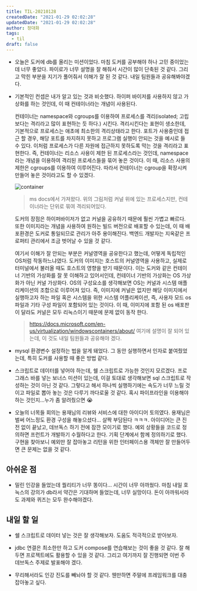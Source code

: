 ```yaml
---
title: TIL-20210128
createdDate: "2021-01-29 02:02:28"
updatedDate: "2021-01-29 02:02:28"
author: 정대화
tags:
  - til
draft: false
---
```


- 오늘은 도커에 db를 올리는 미션이었다. 마침 도커를 공부해야 하나 고민 중이었는데 너무 좋았다. 파이로가 너무 설명을 잘 해줘서 시간이 많이 단축된 것 같다. 그리고 막힌 부분을 지기가 풀어줘서 이해가 잘 된 것 같다. 내일 팀원들과 공유해봐야겠다.

- 기본적인 컨셉은 내가 알고 있는 것과 비슷했다. 하이퍼 바이저를 사용하지 않고 가상화를 하는 것인데, 이 때 컨테이너라는 개념이 사용된다.

  컨테이너는 namespace와 cgroups를 이용하여 프로세스를 격리(isolated; 고립보다는 격리라고 많이 표현하는 듯 하다.) 시킨다. 격리시킨다는 표현이 생소한데, 기본적으로 프로세스는 애초에 최소한의 격리상태라고 한다. 포트가 사용중인데 접근 할 경우, 해당 포트를 차지하지 못하고 프로그램 실행이 안되는 것을 예시로 들 수 있다. 이처럼 프로세스가 다른 자원에 접근하지 못하도록 막는 것을 격리라고 표현한다. 즉, 컨테이너는 리소스 사용이 제한 된 프로세스라는 것인데, namespace라는 개념을 이용하여 격리된 프로세스들을 묶어 놓은 것이다. 이 때, 리소스 사용의 제한은 cgroups를 이용하여 이루어진다. 따라서 컨테이너는 cgroup을 확장시켜 만들어 놓은 것이라고도 할 수 있겠다.

  ![container](https://docs.microsoft.com/en-us/virtualization/windowscontainers/about/media/container-diagram.svg)

  > ms docs에서 가져왔다. 위의 그림처럼 커널 위에 있는 프로세스지만, 컨테이너라는 단위로 묶여 격리되어있다.

  도커의 장점은 하이퍼바이저가 없고 커널을 공유하기 때문에 훨씬 가볍고 빠르다. 또한 이미지라는 개념을 사용하여 원하는 빌드 버전으로 배포할 수 있는데, 이 때 배포환경은 도커로 통일되므로 관리가 아주 용이해진다. 백엔드 개발자는 지옥같은 프로퍼티 관리에서 조금 벗어날 수 있을 것 같다.

  여기서 이해가 잘 안되는 부분은 커널영역을 공유한다고 했는데, 어떻게 독립적인 OS처럼 작동하느냐였다. 도커의 이미지는 호스트의 커널영역을 사용하고, 실제로 터미널에서 불러올 때도 호스트의 영향을 받기 때문이다. 이는 도커와 같은 컨테이너 기반의 가상화를 잘 못 이해하고 있어서인데, 컨테이너 기반의 가상화는 OS 가상화가 아닌 커널 가상화다. OS의 구성요소를 생각해보면 OS는 커널과 시스템 애플리케이션의 조합으로 이루어져 있다. 즉, 이미지에 커널은 없지만 해당 이미지에서 실행하고자 하는 파일 혹은 시스템을 위한 시스템 어플리케이션, 즉, 사용자 모드 os 파일과 기타 구성 파일이 포함되어 있는 것이다. 이 때, 이미지에 포함 된 os 배포판이 달라도 커널은 모두 리눅스이기 때문에 문제 없이 동작 한다.

  > <https://docs.microsoft.com/en-us/virtualization/windowscontainers/about/> 여기에 설명이 잘 되어 있는데, 이 것도 내일 팀원들과 공유해야 겠다.

- mysql 환경변수 설정하는 법을 알게 돼었다. 그 동안 실행하면서 인자로 붙여줬었는데, 특히 도커를 사용할 때 좋은 방법 같다.

- 스크립트로 데이터를 넣어야 하는데, 쉘 스크립트로 가능한 것인지 모르겠다. 프로그래스 바를 넣는 보너스 미션이 있는데, 이걸 토대로 생각해보면 sql 스크립트로 작성하는 것이 아닌 것 같다. 그렇다고 해서 하나씩 실행하기에는 속도가 너무 느릴 것이고 파일로 뽑아 놓는 것은 다루기 까다로울 것 같다. 혹시 파이프라인을 이용해야 하는 것인지...누가 좀 알려줬으면 😭

- 오늘의 너목들 회의는 용재님의 리뷰와 서비스에 대한 아이디어 토의였다. 용재님은 벌써 어느정도 환경 구성을 해놓으셨다... 살짝 부담된다 ㅋㅋㅋ. 아이디어는 큰 진전 없이 끝났고, 데브독스 하기 전에 잠깐 모이기로 했다. 예외 상황들을 코드로 정의하면 프런트가 개발하기 수월하다고 한다. 기획 단계에서 함께 정의하기로 했다. 구현을 찾아보니 예외만 잘 잡아놓고 리턴을 위한 인터페이스용 객체만 잘 만들어두면 큰 문제는 없을 것 같다.

## 아쉬운 점

- 밀린 인강을 들었는데 퀄리티가 너무 똥이다... 시간이 너무 아까웠다. 마침 내일 호눅스의 강의가 db라서 약간은 기대하며 들었는데, 너무 실망이다. 돈이 아까워서라도 과제와 퀴즈는 모두 완수해야겠다.

## 내일 할 일

- 쉘 스크립트로 데이터 넣는 것은 잘 생각해보자. 도움도 적극적으로 받아보자.

- jdbc 연결은 최소한만 하고 도커 compose를 연습해보는 것이 좋을 것 같다. 잘 해두면 프로젝트에도 활용할 수 있을 것 같다. 그리고 여기까지 잘 진행되면 이번 주 데브독스 주제로 발표해야 겠다.

- 무리해서라도 인강 진도를 빼놔야 할 것 같다. 웬만하면 주말에 프레임워크를 대충 잡아놓고 싶다.
